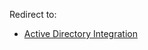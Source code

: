 Redirect to:

*   [Active Directory Integration](/index.php?title=Active_Directory_Integration&redirect=no "Active Directory Integration")
